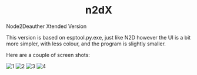 <h1 align="center"> n2dX </h1>
Node2Deauther Xtended Version

This version is based on esptool.py.exe, just like N2D however the UI is a bit more simpler, with less colour, and the program is slightly smaller.

Here are a couple of screen shots:

![1](https://raw.githubusercontent.com/mrvodka007/n2dX/master/Screen-Shots/PAGE1.png)
![2](https://raw.githubusercontent.com/mrvodka007/n2dX/master/Screen-Shots/PAGE2.png)
![3](https://raw.githubusercontent.com/mrvodka007/n2dX/master/Screen-Shots/PAGE3.png)
![4](https://raw.githubusercontent.com/mrvodka007/n2dX/master/Screen-Shots/PAGE4.png)
